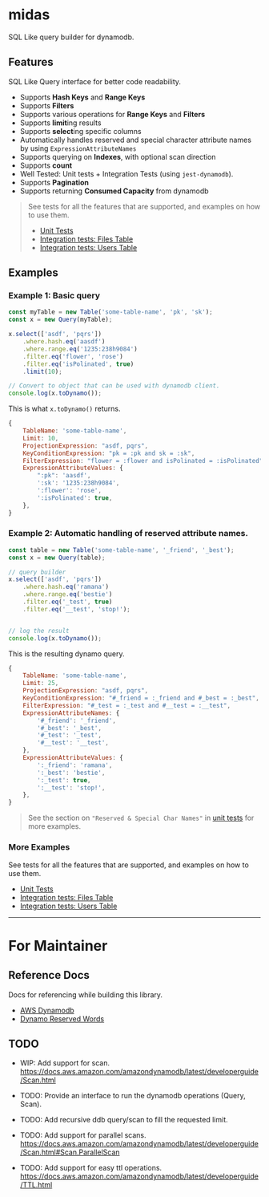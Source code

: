 # midas

SQL Like query builder for dynamodb.


## Features

SQL Like Query interface for better code readability.

- Supports **Hash Keys** and **Range Keys**
- Supports **Filters**
- Supports various operations for **Range Keys** and **Filters**
- Supports **limit**ing results
- Supports **select**ing specific columns
- Automatically handles reserved and special character attribute names by using `ExpressionAttributeNames`
- Supports querying on **Indexes**, with optional scan direction
- Supports **count**
- Well Tested: Unit tests + Integration Tests (using `jest-dynamodb`).
- Supports **Pagination**
- Supports returning **Consumed Capacity** from dynamodb

> See tests for all the features that are supported, and examples on how to use them.
> - [Unit Tests](https://github.com/jspreddy/midas/blob/main/tests/unit-tests/index.test.js)
> - [Integration tests: Files Table](https://github.com/jspreddy/midas/blob/main/tests/integration-tests/00-files-table.test.js#L45)
> - [Integration tests: Users Table](https://github.com/jspreddy/midas/blob/main/tests/integration-tests/01-users-table.test.js#L33)


## Examples

### Example 1: Basic query

```js
const myTable = new Table('some-table-name', 'pk', 'sk');
const x = new Query(myTable);

x.select(['asdf', 'pqrs'])
    .where.hash.eq('aasdf')
    .where.range.eq('1235:238h9084')
    .filter.eq('flower', 'rose')
    .filter.eq('isPolinated', true)
    .limit(10);

// Convert to object that can be used with dynamodb client.
console.log(x.toDynamo());

```

This is what `x.toDynamo()` returns.
```js
{
    TableName: 'some-table-name',
    Limit: 10,
    ProjectionExpression: "asdf, pqrs",
    KeyConditionExpression: "pk = :pk and sk = :sk",
    FilterExpression: "flower = :flower and isPolinated = :isPolinated",
    ExpressionAttributeValues: {
        ":pk": 'aasdf',
        ':sk': '1235:238h9084',
        ':flower': 'rose',
        ':isPolinated': true,
    },
}
```


### Example 2: Automatic handling of reserved attribute names.

```js
const table = new Table('some-table-name', '_friend', '_best');
const x = new Query(table);

// query builder
x.select(['asdf', 'pqrs'])
    .where.hash.eq('ramana')
    .where.range.eq('bestie')
    .filter.eq('_test', true)
    .filter.eq('__test', 'stop!');


// log the result
console.log(x.toDynamo());
```

This is the resulting dynamo query.
```js
{
    TableName: 'some-table-name',
    Limit: 25,
    ProjectionExpression: "asdf, pqrs",
    KeyConditionExpression: "#_friend = :_friend and #_best = :_best",
    FilterExpression: "#_test = :_test and #__test = :__test",
    ExpressionAttributeNames: {
        '#_friend': '_friend',
        '#_best': '_best',
        '#_test': '_test',
        '#__test': '__test',
    },
    ExpressionAttributeValues: {
        ':_friend': 'ramana',
        ':_best': 'bestie',
        ':_test': true,
        ':__test': 'stop!',
    },
}
```

> See the section on `"Reserved & Special Char Names"` in [unit tests](https://github.com/jspreddy/midas/blob/main/tests/unit-tests/query.test.js#L570) for more examples.



### More Examples

See tests for all the features that are supported, and examples on how to use them.
- [Unit Tests](https://github.com/jspreddy/midas/blob/main/tests/unit-tests/index.test.js)
- [Integration tests: Files Table](https://github.com/jspreddy/midas/blob/main/tests/integration-tests/00-files-table.test.js#L45)
- [Integration tests: Users Table](https://github.com/jspreddy/midas/blob/main/tests/integration-tests/01-users-table.test.js#L33)



-----------------------------



# For Maintainer

## Reference Docs

Docs for referencing while building this library.

- [AWS Dynamodb](https://docs.aws.amazon.com/amazondynamodb/latest/developerguide/WorkingWithItems.html)
- [Dynamo Reserved Words](https://docs.aws.amazon.com/amazondynamodb/latest/developerguide/ReservedWords.html)


## TODO

- WIP: Add support for scan.
  https://docs.aws.amazon.com/amazondynamodb/latest/developerguide/Scan.html

- TODO: Provide an interface to run the dynamodb operations (Query, Scan).

- TODO: Add recursive ddb query/scan to fill the requested limit.

- TODO: Add support for parallel scans. 
  https://docs.aws.amazon.com/amazondynamodb/latest/developerguide/Scan.html#Scan.ParallelScan

- TODO: Add support for easy ttl operations.
  https://docs.aws.amazon.com/amazondynamodb/latest/developerguide/TTL.html

